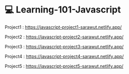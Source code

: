 # 💻 Learning-101-Javascript

Project1 : https://javascript-project1-sarawut.netlify.app/

Project2 : https://javascript-project2-sarawut.netlify.app/

Project3 : https://javascript-project3-sarawut.netlify.app/

Project4 : https://javascript-project4-sarawut.netlify.app/

Project5 : https://javascript-project5-sarawut.netlify.app/
